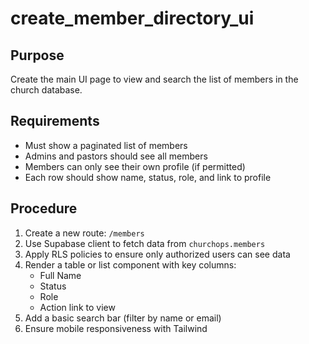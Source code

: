 # create_member_directory_ui

## Purpose
Create the main UI page to view and search the list of members in the church database.

## Requirements
- Must show a paginated list of members
- Admins and pastors should see all members
- Members can only see their own profile (if permitted)
- Each row should show name, status, role, and link to profile

## Procedure
1. Create a new route: `/members`
2. Use Supabase client to fetch data from `churchops.members`
3. Apply RLS policies to ensure only authorized users can see data
4. Render a table or list component with key columns:
   - Full Name
   - Status
   - Role
   - Action link to view
5. Add a basic search bar (filter by name or email)
6. Ensure mobile responsiveness with Tailwind
